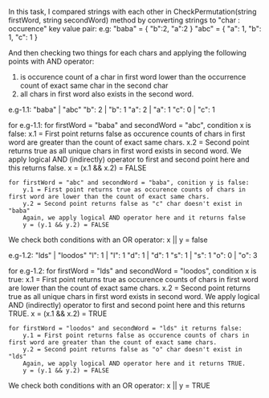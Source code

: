 In this task, I compared strings with each other in CheckPermutation(string firstWord, string secondWord) method by converting strings to "char : occurence" key value pair:
e.g:
"baba" = { "b":2, "a":2 }
"abc" = { "a": 1, "b": 1, "c": 1 }

And then checking two things for each chars and applying the following points with AND operator:
1. is occurence count of a char in first word lower than the occurrence count of exact same char in the second char
2. all chars in first word also exists in the second word.


e.g-1.1:
"baba" | "abc"
"b": 2 | "b": 1
"a": 2 | "a": 1
"c": 0 | "c": 1 

for e.g-1.1:
    for firstWord = "baba" and secondWord = "abc", condition x is false:
        x.1 = First point returns false as occurence counts of chars in first word are greater than the count of exact same chars.
        x.2 = Second point returns true as all unique chars in first word exists in second word.
        We apply logical AND (indirectly) operator to first and second point here and this returns false.
        x = (x.1 && x.2) = FALSE

    for firstWord = "abc" and secondWord = "baba", conition y is false:
        y.1 = First point returns true as occurence counts of chars in first word are lower than the count of exact same chars.
        y.2 = Second point returns false as "c" char doesn't exist in "baba"
        Again, we apply logical AND operator here and it returns false
        y = (y.1 && y.2) = FALSE

We check both conditions with an OR operator:
    x || y = false

e.g-1.2:
"lds"  | "loodos"
"l": 1 | "l": 1
"d": 1 | "d": 1
"s": 1 | "s": 1
"o": 0 | "o": 3

for e.g-1.2:
    for firstWord = "lds" and secondWord = "loodos", condition x is true:
        x.1 = First point returns true as occurence counts of chars in first word are lower than the count of exact same chars.
        x.2 = Second point returns true as all unique chars in first word exists in second word.
        We apply logical AND (indirectly) operator to first and second point here and this returns TRUE.
        x = (x.1 && x.2) = TRUE

    for firstWord = "loodos" and secondWord = "lds" it returns false:
        y.1 = First point returns false as occurence counts of chars in first word are greater than the count of exact same chars.
        y.2 = Second point returns false as "o" char doesn't exist in "lds"
        Again, we apply logical AND operator here and it returns TRUE.
        y = (y.1 && y.2) = FALSE

We check both conditions with an OR operator:
    x || y = TRUE
